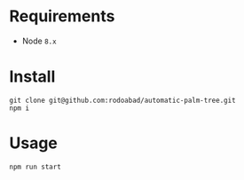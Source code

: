 # Requirements

- Node `8.x`

# Install

```
git clone git@github.com:rodoabad/automatic-palm-tree.git
npm i
```

# Usage

```
npm run start
```
